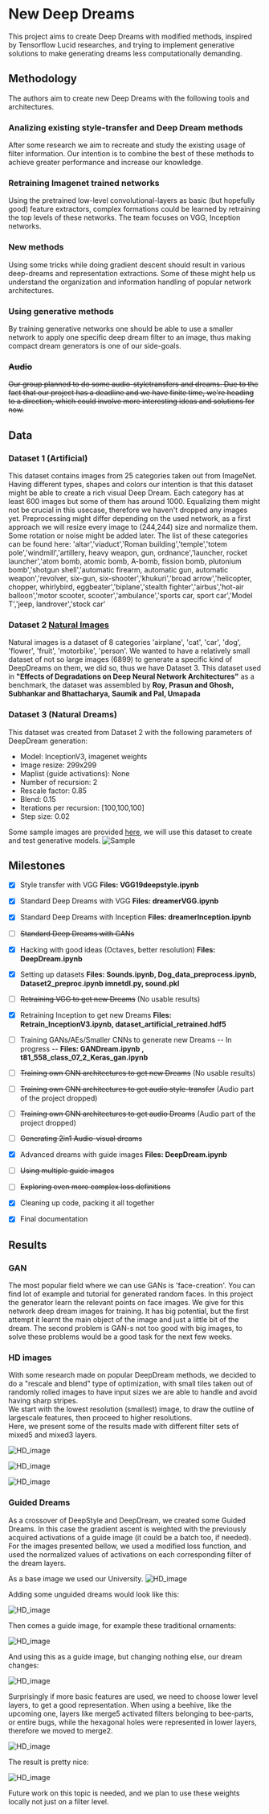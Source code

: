 # New Deep Dreams

This project aims to create Deep Dreams with modified methods, inspired by Tensorflow Lucid researches, and trying to implement generative solutions to make generating dreams less computationally demanding.

## Methodology

The authors aim to create new Deep Dreams with the following tools and architectures.

### Analizing existing style-transfer and Deep Dream methods

After some research we aim to recreate and study the existing usage of filter information. Our intention is to combine the best
of these methods to achieve greater performance and increase our knowledge.

### Retraining Imagenet trained networks

Using the pretrained low-level convolutional-layers as basic (but hopefully good) feature extractors, complex formations could be
learned by retraining the top levels of these networks. The team focuses on VGG, Inception networks.

### New methods

Using some tricks while doing gradient descent should result in various deep-dreams and representation extractions. Some of these might help us understand the organization and information handling of popular network architectures.

### Using generative methods

By training generative networks one should be able to use a smaller network to apply one specific deep dream filter to an image, thus making compact dream generators is one of our side-goals.

### ~~Audio~~

~~Our group planned to do some audio-styletransfers and dreams. Due to the fact that our project has a deadline and we have finite time, we're heading to a direction, which could involve more interesting ideas and solutions for now.~~

## Data

### Dataset 1 (Artificial)

This dataset contains images from 25 categories taken out from ImageNet. Having different types, shapes and colors our intention is that this dataset might be able to create a rich visual Deep Dream. 
Each category has at least 600 images but some of them has around 1000. Equalizing them might not be crucial in this usecase, therefore we haven't dropped any images yet. Preprocessing might differ depending on the used network, as a first approach we will resize every image to (244,244) size and normalize them. Some rotation or noise might be added later.
The list of these categories can be found here:
'altar','viaduct','Roman building','temple','totem pole','windmill','artillery, heavy weapon, gun, ordnance','launcher, rocket launcher','atom bomb, atomic bomb, A-bomb, fission bomb, plutonium bomb','shotgun shell','automatic firearm, automatic gun, automatic weapon','revolver, six-gun, six-shooter','khukuri','broad arrow','helicopter, chopper, whirlybird, eggbeater','biplane','stealth fighter','airbus','hot-air balloon','motor scooter, scooter','ambulance','sports car, sport car','Model T','jeep, landrover','stock car'

### Dataset 2 [Natural Images](https://www.kaggle.com/prasunroy/natural-images)

Natural images is a dataset of 8 categories 'airplane', 'cat', 'car', 'dog', 'flower', 'fruit', 'motorbike', 'person'. We wanted to have a relatively small dataset of not so large images (6899) to generate a specific kind of DeepDreams on them, we did so, thus we have Dataset 3.
This dataset used in **"Effects of Degradations on Deep Neural Network Architectures"** as a benchmark, the dataset was assembled by **Roy, Prasun and Ghosh, Subhankar and Bhattacharya, Saumik and Pal, Umapada**

### Dataset 3 (Natural Dreams)

This dataset was created from Dataset 2 with the following parameters of DeepDream generation:  
- Model: InceptionV3, imagenet weights  
- Image resize: 299x299  
- Maplist (guide activations): None  
- Number of recursion: 2  
- Rescale factor: 0.85  
- Blend: 0.15  
- Iterations per recursion: [100,100,100]  
- Step size: 0.02  
  
Some sample images are provided [here](https://github.com/eeervin/deep_learning/tree/master/results/Dataset_NaturalDreams), we will use this dataset to create and test generative models.
![Sample](https://raw.githubusercontent.com/eeervin/deep_learning/master/results/Dataset_NaturalDreams/flower/flower_0012.jpg "Yes, that's a flower")

## Milestones

- [x] Style transfer with VGG    **Files: VGG19deepstyle.ipynb**
- [x] Standard Deep Dreams with VGG  **Files: dreamerVGG.ipynb**
- [x] Standard Deep Dreams with Inception   **Files: dreamerInception.ipynb**
- [ ] ~~Standard Deep Dreams with GANs~~
- [x] Hacking with good ideas (Octaves, better resolution) **Files: DeepDream.ipynb**
- [x] Setting up datasets   **Files: Sounds.ipynb, Dog_data_preprocess.ipynb, Dataset2_preproc.ipynb imnetdl.py, sound.pkl**
- [ ] ~~Retraining VGG to get new Dreams~~ (No usable results)
- [x] Retraining Inception to get new Dreams **Files: Retrain_InceptionV3.ipynb, dataset_artificial_retrained.hdf5**
- [ ] Training GANs/AEs/Smaller CNNs to generate new Dreams -- In progress -- **Files: GANDream.ipynb , t81_558_class_07_2_Keras_gan.ipynb**
- [ ] ~~Training own CNN architectures to get new Dreams~~ (No usable results)
- [ ] ~~Training own CNN architectures to get audio style-transfer~~ (Audio part of the project dropped)
- [ ] ~~Training own CNN architectures to get audio Dreams~~ (Audio part of the project dropped)
- [ ] ~~Generating 2in1 Audio-visual dreams~~
- [x] Advanced dreams with guide images **Files: DeepDream.ipynb**
- [ ] ~~Using multiple guide images~~
- [ ] ~~Exploring even more complex loss definitions~~
- [x] Cleaning up code, packing it all together
- [x] Final documentation


## Results


### GAN

The most popular field where we can use GANs is 'face-creation'. You can find lot of example and tutorial for generated random faces. In this project the generator learn the relevant points on face images. We give for this network deep dream images for training. It has big potential, but the first attempt it learnt the main object of the image and just a little bit of the dream. The second problem is GAN-s not too good with big images, to solve these problems would be a good task for the next few weeks.

### HD images

With some research made on popular DeepDream methods, we decided to do a "rescale and blend" type of optimization, with small tiles taken out of randomly rolled images to have input sizes we are able to handle and avoid having sharp stripes.  
We start with the lowest resolution (smallest) image, to draw the outline of largescale features, then proceed to higher resolutions.  
Here, we present some of the results made with different filter sets of mixed5 and mixed3 layers.

![HD_image](https://raw.githubusercontent.com/eeervin/deep_learning/master/results/HD_dreams/result1.jpg "HD_image")

![HD_image](https://raw.githubusercontent.com/eeervin/deep_learning/master/results/HD_dreams/result2_1.jpg "HD_image")

![HD_image](https://raw.githubusercontent.com/eeervin/deep_learning/master/results/HD_dreams/result2_2.jpg "HD_image")


### Guided Dreams

As a crossover of DeepStyle and DeepDream, we created some Guided Dreams. In this case the gradient ascent is weighted with the previously acquired activations of a guide image (it could be a batch too, if needed). For the images presented bellow, we used a modified loss function, and used the normalized values of activations on each corresponding filter of the dream layers.

As a base image we used our University.
![HD_image](https://raw.githubusercontent.com/eeervin/deep_learning/master/results/Guided_dreams/bme.jpg "BME")

Adding some unguided dreams would look like this:

![HD_image](https://raw.githubusercontent.com/eeervin/deep_learning/master/results/Guided_dreams/bme_unguided.png "BME_Unguided")

Then comes a guide image, for example these traditional ornaments:

![HD_image](https://raw.githubusercontent.com/eeervin/deep_learning/master/results/Guided_dreams/matyo.jpg "Guide_matyo")

And using this as a guide image, but changing nothing else, our dream changes:

![HD_image](https://raw.githubusercontent.com/eeervin/deep_learning/master/results/Guided_dreams/bme_matyo.png "BME_Matyo")

Surprisingly if more basic features are used, we need to choose lower level layers, to get a good representation.
When using a beehive, like the upcoming one, layers like merge5 activated filters belonging to bee-parts, or entire bugs, while the hexagonal holes were represented in lower layers, therefore we moved to merge2.

![HD_image](https://raw.githubusercontent.com/eeervin/deep_learning/master/results/Guided_dreams/beehive.jpg "Guide_Beehive")

The result is pretty nice:

![HD_image](https://raw.githubusercontent.com/eeervin/deep_learning/master/results/Guided_dreams/beeme.png "BME_Bee")

Future work on this topic is needed, and we plan to use these weights locally not just on a filter level.


<!--
## Authors
* **Name1** - *Worked on.....* - [gitname](https://github.com/gitname)
* **Name2** - *Worked on.....* - [gitname](https://github.com/gitname)
* **Name3** - *Worked on.....* - [gitname](https://github.com/gitname)
!-->

